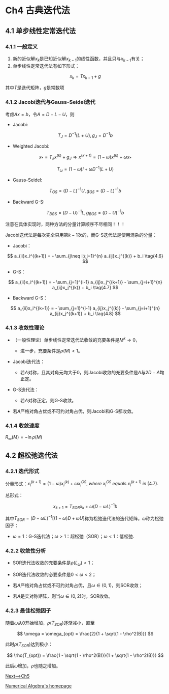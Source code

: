 # Ch4 古典迭代法

## 4.1 单步线性定常迭代法

### 4.1.1 一般定义

1. 新的近似解$x_k$是已知近似解$x_{k-1}$的线性函数，并且只与$x_{k-1}$有关；
2. 单步线性定常迭代法有如下形式：

$$
x_k = Tx_{k-1} + g \tag{4.1}
$$


   其中$T$是迭代矩阵，$g$是常数项

### 4.1.2 Jacobi迭代与Gauss-Seidel迭代

考虑$Ax = b$，令$A = D -L -U$，则

- Jacobi: 

$$
T_{J} = D^{-1}(L+U), g_J = D^{-1}b \tag{4.2}
$$

- Weighted Jacobi: 

$$
x_{*} = T_{J}x^{(k)} + g_J \Longrightarrow x^{(k+1)} = (1-\omega)x^{(k)} + \omega x_{*}
$$

$$
T_{\omega} = (1-\omega)I + \omega D^{-1}(L+U) \tag{4.3}
$$



- Gauss-Seidel: 

$$
T_{GS} = (D-L)^{-1}U, g_{GS} = (D-L)^{-1}b \tag{4.4}
$$



- Backward G-S: 

$$
T_{BGS} = (D-U)^{-1}L, g_{BGS} = (D-U)^{-1}b \tag{4.5}
$$


注意在具体实现时，两种方法的分量计算顺序不尽相同！！！

Jacobi迭代法是每次完全只用第$k-1$次的，而G-S迭代法是使用混杂的分量：

- Jacobi：

$$
a_{ii}x_i^{(k+1)} = - \sum_{j\neq i;\;j=1}^{n} a_{ij}x_j^{(k)} + b_i \tag{4.6}
$$

- G-S：

$$
a_{ii}x_i^{(k+1)} = - \sum_{j=1}^{i-1} a_{ij}x_j^{(k+1)} - \sum_{j=i+1}^{n} a_{ij}x_j^{(k)} + b_i \tag{4.7}
$$

- Backward G-S：

$$
a_{ii}x_i^{(k+1)} = - \sum_{j=1}^{i-1} a_{ij}x_j^{(k)} - \sum_{j=i+1}^{n} a_{ij}x_j^{(k+1)} + b_i \tag{4.8}
$$

### 4.1.3 收敛性理论

- （一般性理论）单步线性定常迭代法收敛的充要条件是$M^k \rightarrow 0$，
  - 进一步，充要条件是$\rho(M) < 1$。

- Jacobi迭代法：
  - 若$A$对称，且其对角元均大于0，则Jacobi收敛的充要条件是$A$与$2D-A$均正定。
- G-S迭代法：
  - 若$A$对称正定，则G-S收敛。
- 若$A$严格对角占优或不可约对角占优，则Jacobi和G-S都收敛。

### 4.1.4 收敛速度

$R_{\infty}(M) = -\ln\rho(M)$

## 4.2 超松弛迭代法

### 4.2.1 迭代形式

分量形式：$x_i^{(k+1)} = (1-\omega)x^{(k)}_i + \omega x_i^{GS}, \; where\; x_i^{GS} \;equals \;x_i^{(k+1)}\; in\; (4.7).$

总形式：

$$
x_{k+1} = T_{SOR}x_k + \omega(D - \omega L)^{-1}b \tag{4.9}
$$

其中$T_{SOR} = (D - \omega L)^{-1}\left[(1-\omega)D + \omega U \right]$称为松弛迭代法的迭代矩阵，$\omega$称为松弛因子：

- $\omega =1$：G-S迭代法；$\omega>1$：超松弛（SOR）；$\omega < 1$：低松弛.

### 4.2.2 收敛性分析

- SOR迭代法收敛的充要条件是$\rho(L_{\omega}) < 1$；

- SOR迭代法收敛的必要条件是$0 < \omega < 2$；

- 若$A$严格对角占优或不可约对角占优，且$\omega \in (0,1 )$，则SOR收敛；
- 若$A$是实对称矩阵，则当$\omega \in (0,2)$时，SOR收敛。

### 4.2.3 最佳松弛因子

随着$\omega$从0开始增加，$\rho(T_{SOR})$逐渐减小，直至

$$
\omega = \omega_{opt} = \frac{2}{1 + \sqrt{1 - \rho^2(B)}}
$$

此时$\rho(T_{SOR})$达到极小：

$$
\rho(T_{opt}) = \frac{1 - \sqrt{1 - \rho^2(B)}}{1 + \sqrt{1 - \rho^2(B)}}
$$

此后$\omega$增加，$\rho$也随之增加。

[Next-->Ch5](./ch5-共轭梯度法.md)

[Numerical Algebra's homepage](../NumericalAlgebra.md)